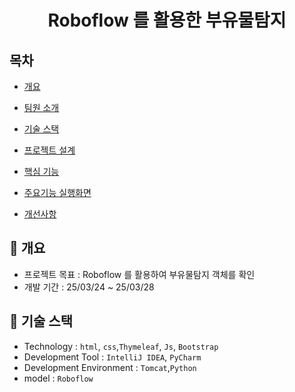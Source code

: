 <h1 align="center">Roboflow 를 활용한 부유물탐지</h1>

## 목차

  - [개요](https://github.com/ehdgml123/FloationMatters#-개요)

  - [팀원 소개](https://github.com/ehdgml123/FloationMatters#-개요)
  
  - [기술 스택](https://github.com/ehdgml123/FloationMatters#-기술-스택)
    
  - [프로젝트 설계](https://github.com/ehdgml123/FloationMatters#-프로젝트-설계)
    
  - [핵심 기능](https://github.com/ehdgml123/FloationMatters#-핵심-기능)
    
  - [주요기능 실행화면](https://github.com/ehdgml123/FloationMatters#-주요기능-실행화면)
    
  - [개선사항](https://github.com/ehdgml123/Gigtalker#-개선사항)

## :green_book: 개요
- 프로젝트 목표 : Roboflow 를 활용하여 부유물탐지 객체를 확인
- 개발 기간 : 25/03/24 ~ 25/03/28

## 🔧 기술 스택
- Technology : `html`, `css`,`Thymeleaf`, `Js`, `Bootstrap`
- Development Tool : `IntelliJ IDEA`, `PyCharm`
- Development Environment : `Tomcat`,`Python`
- model : `Roboflow`

